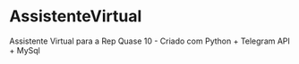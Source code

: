 # AssistenteVirtual
Assistente Virtual para a Rep Quase 10 - Criado com Python + Telegram API + MySql
